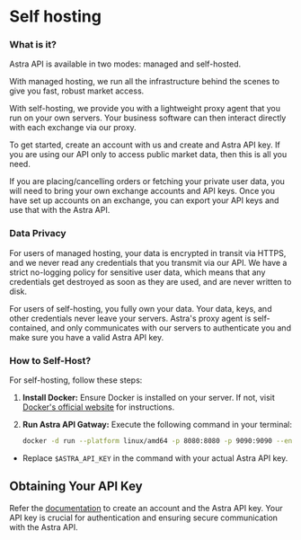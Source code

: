 # Self hosting

### What is it?

Astra API is available in two modes: managed and self-hosted.

With managed hosting, we run all the infrastructure behind the scenes to give you fast, robust market access.

With self-hosting, we provide you with a lightweight proxy agent that you run on your own servers. Your business software can then interact directly with each exchange via our proxy.

To get started, create an account with us and create and Astra API key. If you are using our API only to access public market data, then this is all you need.

If you are placing/cancelling orders or fetching your private user data, you will need to bring your own exchange accounts and API keys. Once you have set up accounts on an exchange, you can export your API keys and use that with the Astra API.

### Data Privacy

For users of managed hosting, your data is encrypted in transit via HTTPS, and we never read any credentials that you transmit via our API. We have a strict no-logging policy for sensitive user data, which means that any credentials get destroyed as soon as they are used, and are never written to disk.

For users of self-hosting, you fully own your data. Your data, keys, and other credentials never leave your servers. Astra's proxy agent is self-contained, and only communicates with our servers to authenticate you and make sure you have a valid Astra API key.

### How to Self-Host?

For self-hosting, follow these steps:

1. **Install Docker:**
   Ensure Docker is installed on your server. If not, visit [Docker's official website](https://docs.docker.com/get-docker/) for instructions.

2. **Run Astra API Gatway:**
   Execute the following command in your terminal:

   ```bash
   docker -d run --platform linux/amd64 -p 8080:8080 -p 9090:9090 --env ASTRA_API_KEY=$ASTRA_API_KEY --name gateway -t docker.io/astraimages/gateway:v0.0.1-alpha

   ```

- Replace `$ASTRA_API_KEY` in the command with your actual Astra API key.

## Obtaining Your API Key

Refer the [documentation](#getting-started) to create an account and the Astra API key. Your API key is crucial for authentication and ensuring secure communication with the Astra API.
